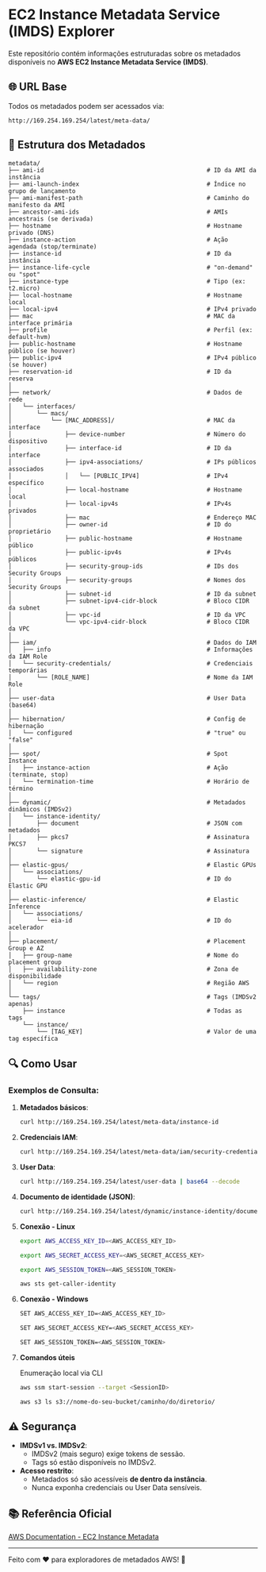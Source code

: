 # EC2 Instance Metadata Service (IMDS) Explorer  

Este repositório contém informações estruturadas sobre os metadados disponíveis no **AWS EC2 Instance Metadata Service (IMDS)**.  

## 🌐 URL Base  
Todos os metadados podem ser acessados via:  
```
http://169.254.169.254/latest/meta-data/
```

## 📂 Estrutura dos Metadados  

```
metadata/
├── ami-id                                              # ID da AMI da instância
├── ami-launch-index                                    # Índice no grupo de lançamento
├── ami-manifest-path                                   # Caminho do manifesto da AMI
├── ancestor-ami-ids                                    # AMIs ancestrais (se derivada)
├── hostname                                            # Hostname privado (DNS)
├── instance-action                                     # Ação agendada (stop/terminate)
├── instance-id                                         # ID da instância
├── instance-life-cycle                                 # "on-demand" ou "spot"
├── instance-type                                       # Tipo (ex: t2.micro)
├── local-hostname                                      # Hostname local
├── local-ipv4                                          # IPv4 privado
├── mac                                                 # MAC da interface primária
├── profile                                             # Perfil (ex: default-hvm)
├── public-hostname                                     # Hostname público (se houver)
├── public-ipv4                                         # IPv4 público (se houver)
├── reservation-id                                      # ID da reserva
│
├── network/                                            # Dados de rede
│   └── interfaces/
│       └── macs/
│           └── [MAC_ADDRESS]/                          # MAC da interface
│               ├── device-number                       # Número do dispositivo
│               ├── interface-id                        # ID da interface
│               ├── ipv4-associations/                  # IPs públicos associados
│               │   └── [PUBLIC_IPV4]                   # IPv4 específico
│               ├── local-hostname                      # Hostname local
│               ├── local-ipv4s                         # IPv4s privados
│               ├── mac                                 # Endereço MAC
│               ├── owner-id                            # ID do proprietário
│               ├── public-hostname                     # Hostname público
│               ├── public-ipv4s                        # IPv4s públicos
│               ├── security-group-ids                  # IDs dos Security Groups
│               ├── security-groups                     # Nomes dos Security Groups
│               ├── subnet-id                           # ID da subnet
│               ├── subnet-ipv4-cidr-block              # Bloco CIDR da subnet
│               ├── vpc-id                              # ID da VPC
│               └── vpc-ipv4-cidr-block                 # Bloco CIDR da VPC
│
├── iam/                                                # Dados do IAM
│   ├── info                                            # Informações da IAM Role
│   └── security-credentials/                           # Credenciais temporárias
│       └── [ROLE_NAME]                                 # Nome da IAM Role
│
├── user-data                                           # User Data (base64)
│
├── hibernation/                                        # Config de hibernação
│   └── configured                                      # "true" ou "false"
│
├── spot/                                               # Spot Instance
│   ├── instance-action                                 # Ação (terminate, stop)
│   └── termination-time                                # Horário de término
│
├── dynamic/                                            # Metadados dinâmicos (IMDSv2)
│   └── instance-identity/
│       ├── document                                    # JSON com metadados
│       ├── pkcs7                                       # Assinatura PKCS7
│       └── signature                                   # Assinatura
│
├── elastic-gpus/                                       # Elastic GPUs
│   └── associations/
│       └── elastic-gpu-id                              # ID do Elastic GPU
│
├── elastic-inference/                                  # Elastic Inference
│   └── associations/
│       └── eia-id                                      # ID do acelerador
│
├── placement/                                          # Placement Group e AZ
│   ├── group-name                                      # Nome do placement group
│   ├── availability-zone                               # Zona de disponibilidade
│   └── region                                          # Região AWS
│
└── tags/                                               # Tags (IMDSv2 apenas)
    ├── instance                                        # Todas as tags
    └── instance/
        └── [TAG_KEY]                                   # Valor de uma tag específica
```

## 🔍 Como Usar  
### Exemplos de Consulta:  
1. **Metadados básicos**:  
   ```sh
   curl http://169.254.169.254/latest/meta-data/instance-id
   ```

2. **Credenciais IAM**:  
   ```sh
   curl http://169.254.169.254/latest/meta-data/iam/security-credentials/[ROLE_NAME]
   ```

3. **User Data**:  
   ```sh
   curl http://169.254.169.254/latest/user-data | base64 --decode
   ```

4. **Documento de identidade (JSON)**:  
   ```sh
   curl http://169.254.169.254/latest/dynamic/instance-identity/document
   ```

5. **Conexão - Linux**
   ```sh
   export AWS_ACCESS_KEY_ID=<AWS_ACCESS_KEY_ID>
   ```
   ```sh 
   export AWS_SECRET_ACCESS_KEY=<AWS_SECRET_ACCESS_KEY>
   ```
   ```sh
   export AWS_SESSION_TOKEN=<AWS_SESSION_TOKEN>
   ```
   ```sh
   aws sts get-caller-identity
   ```
6. **Conexão - Windows**
   ```sh
   SET AWS_ACCESS_KEY_ID=<AWS_ACCESS_KEY_ID>
   ```
   ```sh
   SET AWS_SECRET_ACCESS_KEY=<AWS_SECRET_ACCESS_KEY>
   ```
   ```sh
   SET AWS_SESSION_TOKEN=<AWS_SESSION_TOKEN>
   ```

7. **Comandos úteis**
   
   Enumeração local via CLI
   
   ```sh
   aws ssm start-session --target <SessionID>
   ```
   ```sh
   aws s3 ls s3://nome-do-seu-bucket/caminho/do/diretorio/
   ```

   

## ⚠️ Segurança  
- **IMDSv1 vs. IMDSv2**:  
  - IMDSv2 (mais seguro) exige tokens de sessão.  
  - Tags só estão disponíveis no IMDSv2.  
- **Acesso restrito**:  
  - Metadados só são acessíveis **de dentro da instância**.  
  - Nunca exponha credenciais ou User Data sensíveis.  

## 📚 Referência Oficial  
[AWS Documentation - EC2 Instance Metadata](https://docs.aws.amazon.com/AWSEC2/latest/UserGuide/ec2-instance-metadata.html)  

---

Feito com ❤️ para exploradores de metadados AWS! 🚀
